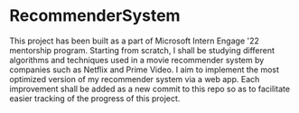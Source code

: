 # RecommenderSystem
This project has been built as a part of Microsoft Intern Engage '22 mentorship program. Starting from scratch, I shall be studying different algorithms and techniques used in a movie recommender system by companies such as Netflix and Prime Video. I aim to implement the most optimized version of my recommender system via a web app. Each improvement shall be added as a new commit to this repo so as to facilitate easier tracking of the progress of this project.
